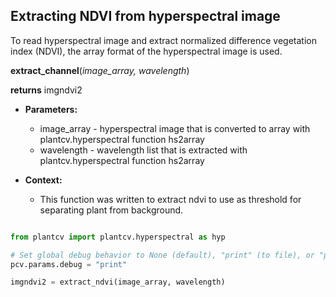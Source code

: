 ## Extracting NDVI from hyperspectral image

To read hyperspectral image and extract normalized difference vegetation index (NDVI), the array format of the hyperspectral image is used.

**extract_channel**(*image_array, wavelength*)

**returns** imgndvi2

- **Parameters:**
    - image_array - hyperspectral image that is converted to array with plantcv.hyperspectral function hs2array
    - wavelength - wavelength list that is extracted with plantcv.hyperspectral function hs2array

- **Context:**
    - This function was written to extract ndvi to use as threshold for separating plant from background.

```python

from plantcv import plantcv.hyperspectral as hyp

# Set global debug behavior to None (default), "print" (to file), or "plot"
pcv.params.debug = "print"

imgndvi2 = extract_ndvi(image_array, wavelength)

```
